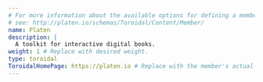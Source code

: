 ```yaml
---
# For more information about the available options for defining a member site,
# see: http://platen.io/schemas/Toroidal/Content/Member/
name: Platen
description: |
  A toolkit for interactive digital books.
weight: 1 # Replace with desired weight.
type: toroidal
ToroidalHomePage: https://platen.io # Replace with the member's actual site
---
```

